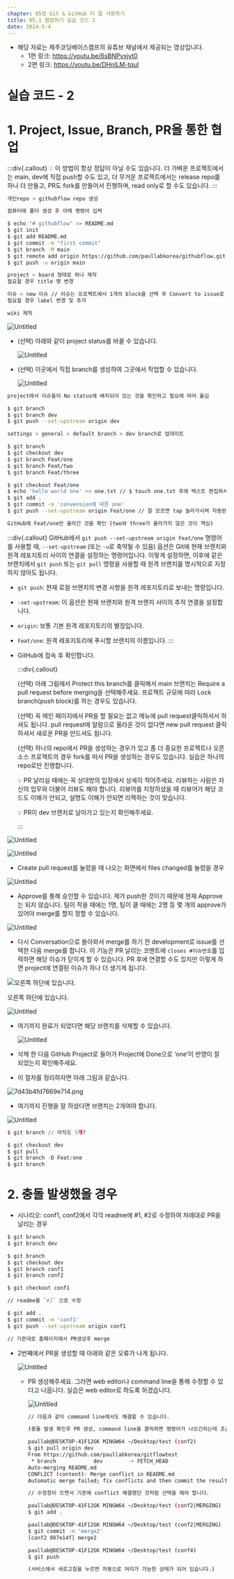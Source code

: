 ```yaml
---
chapter: 05장 Git & GitHub 더 잘 사용하기
title: 05.1 협업하기 실습 코드 2
date: 2024-5-4
---
```


- 해당 자료는 제주코딩베이스캠프의 유튜브 채널에서 제공되는 영상입니다.
    - 1편 링크: https://youtu.be/6sBNPvxjyt0
    - 2편 링크: https://youtu.be/DHnILM-tquI

# 실습 코드 - 2

# 1. Project, Issue, Branch, PR을 통한 협업

:::div{.callout}
💡 이 방법이 항상 정답이 아닐 수도 있습니다. 더 가벼운 프로젝트에서는 main, dev에 직접 push할 수도 있고, 더 무거운 프로젝트에서는 release repo를 하나 더 만들고, PR도 fork를 만들어서 진행하며, read only로 할 수도 있습니다.
:::

```bash
개인repo > githubflow repo 생성

컴퓨터에 폴더 생성 후 아래 명령어 입력

$ echo "# githubflow" >> README.md
$ git init
$ git add README.md
$ git commit -m "first commit"
$ git branch -M main
$ git remote add origin https://github.com/paullabkorea/githubflow.git
$ git push -u origin main

project > board 형태로 하나 제작
필요할 경우 title 명 변경

이슈 > new 이슈 // 이슈는 프로젝트에서 1개의 block을 선택 후 Convert to issue로 바꿀 수 있습니다.
필요할 경우 label 변경 및 추가

wiki 제작
```

![Untitled](/images/github/chapter05-2/Untitled.png)

- (선택) 아래와 같이 project status를 바꿀 수 있습니다.
    
    ![Untitled](/images/github/chapter05-2/Untitled%201.png)
    
- (선택) 이곳에서 직접 branch를 생성하여 그곳에서 작업할 수 있습니다.
    
    ![Untitled](/images/github/chapter05-2/Untitled%202.png)
    

```bash
project에서 이슈들이 No status에 배치되어 있는 것을 확인하고 필요에 따라 옮김

$ git branch
$ git branch dev
$ git push --set-upstream origin dev

settings > general > default branch > dev branch로 업데이트

$ git branch
$ git checkout dev
$ git branch Feat/one
$ git branch Feat/two
$ git branch Feat/three

$ git checkout Feat/one
$ echo 'hello world one' >> one.txt // $ touch one.txt 후에 텍스트 편집하셔도 됩니다.
$ git add .
$ git commit -m 'convension에 따른 one'
$ git push --set-upstream origin Feat/one // 잘 모르면 tap 눌러가시며 자동완성

GitHub에 Feat/one만 올라간 것을 확인 (two와 three가 올라가지 않은 것이 핵심)
```

:::div{.callout}
GitHub에서 `git push --set-upstream origin Feat/one` 명령어를 사용할 때, `--set-upstream` (또는 `-u`로 축약될 수 있음) 옵션은 Git에 현재 브랜치와 원격 레포지토리 사이의 연결을 설정하는 명령어입니다. 이렇게 설정하면, 이후에 같은 브랜치에서 `git push` 또는 `git pull` 명령을 사용할 때 원격 브랜치를 명시적으로 지정하지 않아도 됩니다.

- `git push`: 현재 로컬 브랜치의 변경 사항을 원격 레포지토리로 보내는 명령입니다.
- `-set-upstream`: 이 옵션은 현재 브랜치와 원격 브랜치 사이의 추적 연결을 설정합니다.
- `origin`: 보통 기본 원격 레포지토리의 별칭입니다.
- `Feat/one`: 원격 레포지토리에 푸시할 브랜치의 이름입니다.
:::

- GitHub에 접속 후 확인합니다.
    
    :::div{.callout}

    (선택) 아래 그림에서 Protect this branch를 클릭해서 main 브랜치는 Require a pull request before merging을 선택해주세요. 프로젝트 규모에 따라 Lock branch(push block)를 하는 경우도 있습니다.
    
    (선택) 꼭 메인 페이지에서 PR을 할 필요는 없고 메뉴에 pull request클릭하셔서 하셔도 됩니다. pull request에 알람으로 올라온 것이 없다면 new pull request 클릭하셔서 새로운 PR을 만드셔도 됩니다.
    
    (선택) 하나의 repo에서 PR을 생성하는 경우가 있고 좀 더 중요한 프로젝트나 오픈소스 프로젝트의 경우 fork를 떠서 PR을 생성하는 경우도 있습니다. 실습은 하나의 repo로만 진행합니다.
    
    💡 PR 날리실 때에는 꼭 상대방의 입장에서 상세히 적어주세요. 리뷰하는 사람은 자신의 업무와 더불어 리뷰도 해야 합니다. 리뷰어를 지정하셨을 때 리뷰어가 해당 코드도 이해가 안되고, 설명도 이해가 안되면 리젝하는 것이 맞습니다.
    
    💡 PR이 dev 브랜치로 날아가고 있는지 확인해주세요.
    
    :::

![Untitled](/images/github/chapter05-2/Untitled%203.png)

![Untitled](/images/github/chapter05-2/Untitled%204.png)

- Create pull request를 눌렀을 때 나오는 화면에서 files changed를 눌렀을 경우

![Untitled](/images/github/chapter05-2/Untitled%205.png)

- Approve를 통해 승인할 수 있습니다. 제가 push한 것이기 때문에 현재 Approve는 되지 않습니다. 팀이 작을 때에는 1명, 팀이 클 때에는 2명 등 몇 개의 approve가 있어야 merge를 할지 정할 수 있습니다.

![Untitled](/images/github/chapter05-2/Untitled%206.png)

- 다시 Conversation으로 돌아와서 merge를 하기 전 development로 issue를 선택한 다음 merge를 합니다. 이 기능은 PR 날리는 코멘트에 `closes #이슈번호`를 입력하면 해당 이슈가 닫히게 할 수 있습니다. PR 후에 연결할 수도 있지만 이렇게 하면 project에 연결된 이슈가 하나 더 생기게 됩니다.

![오른쪽 하단에 있습니다.](/images/github/chapter05-2/Untitled%207.png)

오른쪽 하단에 있습니다.

![Untitled](/images/github/chapter05-2/Untitled%208.png)

- 여기까지 완료가 되었다면 해당 브랜치를 삭제할 수 있습니다.
    
    ![Untitled](/images/github/chapter05-2/Untitled%209.png)
    
- 삭제 한 다음 GitHub Project로 들어가 Project에 Done으로 ‘one’이 반영이 잘 되었는지 확인해주세요.
- 이 절차를 정리하자면 아래 그림과 같습니다.

![7d43b4fd7669e714.png](/images/github/chapter05-2/7d43b4fd7669e714.png)

- 여기까지 진행을 잘 하셨다면 브랜치는 2개여야 합니다.

![Untitled](/images/github/chapter05-2/Untitled%2010.png)

```python
$ git branch // 아직도 5개?

$ git checkout dev
$ git pull
$ git branch -D Feat/one
$ git branch
```

# 2. 충돌 발생했을 경우

- 시나리오: conf1, conf2에서 각각 readme에 #1, #2로 수정하여 차례대로 PR을 날리는 경우

```bash
$ git branch
$ git branch dev

$ git branch
$ git checkout dev
$ git branch conf1
$ git branch conf2

$ git checkout conf1

// readme를 `#1` 으로 수정

$ git add .
$ git commit -m 'conf1'
$ git push --set-upstream origin conf1

// 기존대로 홈페이지에서 PR생성후 merge
```

- 2번째에서 PR을 생성할 때 아래와 같은 오류가 나게 됩니다.
    
    ![Untitled](/images/github/chapter05-2/Untitled%2011.png)
    
    - PR 생성해주세요. 그러면 web editor나 command line을 통해 수정할 수 있다고 나옵니다. 실습은 web editor로 하도록 하겠습니다.
        
        ![Untitled](/images/github/chapter05-2/Untitled%2012.png)
        
        ```bash
        // 다음과 같이 command line에서도 해결할 수 있습니다.
        
        (충돌 발생 확인후 PR 생성, command line을 클릭하면 명령어가 나오긴하는데 조금 다릅니다.)
        
        paullab@DESKTOP-41F12GK MINGW64 ~/Desktop/test (conf2)
        $ git pull origin dev
        From https://github.com/paullabkorea/gitflowtest
         * branch            dev        -> FETCH_HEAD
        Auto-merging README.md
        CONFLICT (content): Merge conflict in README.md
        Automatic merge failed; fix conflicts and then commit the result.
        
        // 수정창이 뜨면서 기존에 conflict 해결했던 것처럼 선택을 해야 합니다.
        
        paullab@DESKTOP-41F12GK MINGW64 ~/Desktop/test (conf2|MERGING)
        $ git add .
        
        paullab@DESKTOP-41F12GK MINGW64 ~/Desktop/test (conf2|MERGING)
        $ git commit -m 'merge2'
        [conf2 887e14f] merge2
        
        paullab@DESKTOP-41F12GK MINGW64 ~/Desktop/test (conf4)
        $ git push
        
        (서비스에서 새로고침을 누르면 자동으로 머지가 가능한 상태가 되어 있습니다.)
        ```